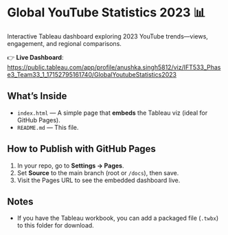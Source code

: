 # Global YouTube Statistics 2023 📊

Interactive Tableau dashboard exploring 2023 YouTube trends—views, engagement, and regional comparisons.

👉 **Live Dashboard**:  
https://public.tableau.com/app/profile/anushka.singh5812/viz/IFT533_Phase3_Team33_1_17152795161740/GlobalYoutubeStatistics2023

## What’s Inside
- `index.html` — A simple page that **embeds** the Tableau viz (ideal for GitHub Pages).  
- `README.md` — This file.

## How to Publish with GitHub Pages
1. In your repo, go to **Settings → Pages**.
2. Set **Source** to the main branch (root or `/docs`), then save.
3. Visit the Pages URL to see the embedded dashboard live.

## Notes
- If you have the Tableau workbook, you can add a packaged file (`.twbx`) to this folder for download.
